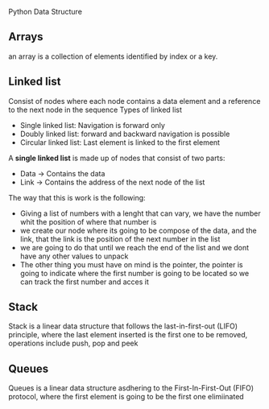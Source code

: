 Python Data Structure

## Arrays
an array is a collection of elements identified by index or a key.

## Linked list
Consist of nodes where each node contains a data element and a reference to the next node in the sequence
Types  of linked list 
- Single linked list: Navigation is forward only 
- Doubly linked list: forward and backward navigation is possible
- Circular linked list: Last element is linked to the first element 

A **single linked list** is made up of nodes that consist of two parts:
- Data -> Contains the data
- Link -> Contains the address of the next node of the list 

The way that this is work is the following:
- Giving a list of numbers with a lenght that can vary, we have the number whit the position of where that number is 
- we create our node where its going to be compose of the data, and the link, that the link is the position of the next number in the list
- we are going to do that until we reach the end of the list and we dont have any other values to unpack 
- The other thing you must have on mind is the pointer, the pointer is going to indicate where the first number is going to be located so we can track the first number and acces it 


## Stack
Stack is a linear data structure that follows the last-in-first-out (LIFO) principle, where the last element inserted is the first one to be removed, operations include push, pop and peek

## Queues 
Queues is a linear data structure asdhering to the First-In-First-Out (FIFO) protocol, where the first element is going to be the first one elimiinated 

## 
